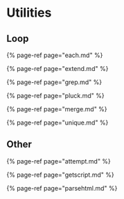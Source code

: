 # Utilities

## Loop

{% page-ref page="each.md" %}

{% page-ref page="extend.md" %}

{% page-ref page="grep.md" %}

{% page-ref page="pluck.md" %}

{% page-ref page="merge.md" %}

{% page-ref page="unique.md" %}

## Other

{% page-ref page="attempt.md" %}

{% page-ref page="getscript.md" %}

{% page-ref page="parsehtml.md" %}




